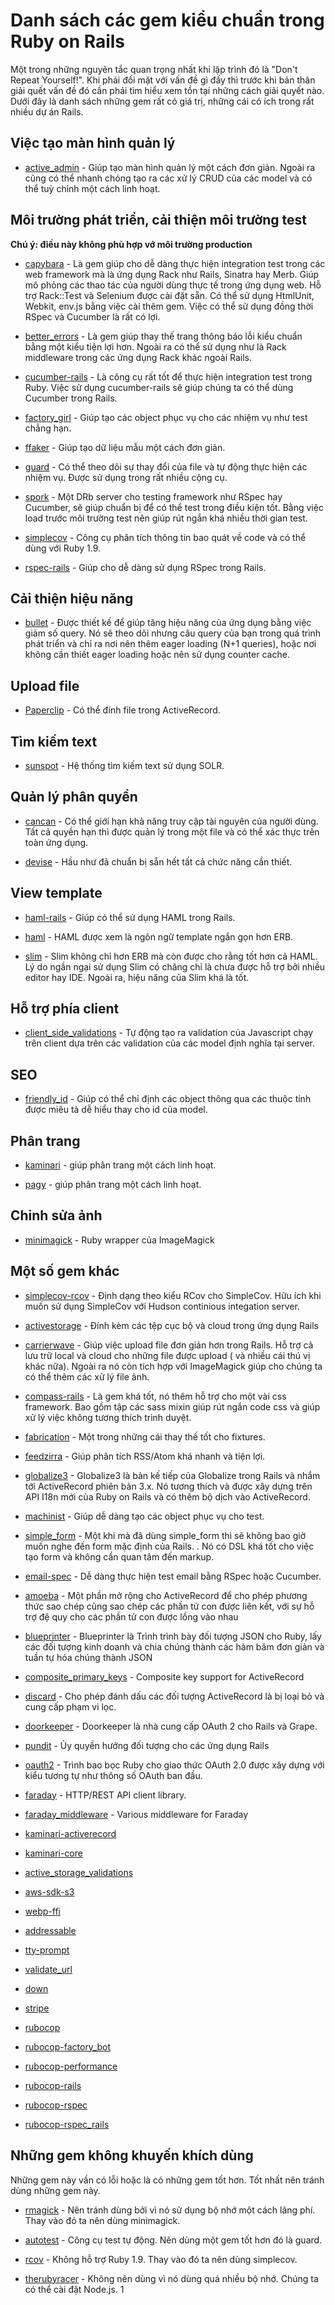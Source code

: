 # Danh sách các gem kiểu chuẩn trong Ruby on Rails

Một trong những nguyên tắc quan trọng nhất khi lập trình đó là "Don't Repeat Yourself!". Khi phải đối mặt với vấn đề gì đấy thì trước khi bản thân giải quết vấn đề đó cần phải tìm hiểu xem tồn tại những cách giải quyết nào. Dưới đây là danh sách những gem rất có giá trị, những cái có ích trong rất nhiều dự án Rails.

## Việc tạo màn hình quản lý

* [active_admin](https://github.com/gregbell/active_admin) - Giúp tạo màn hình quản lý một cách đơn giản. Ngoài ra cũng có thể nhanh chóng tạo ra các xử lý CRUD của các model và có thể tuỳ chỉnh một cách linh hoạt.

## Môi trường phát triển, cải thiện môi trường test

**Chú ý: điều này không phù hợp vớ môi trường production**

* [capybara](https://github.com/jnicklas/capybara) - Là gem giúp cho dễ dàng thực hiện integration test trong các web framework mà là ứng dụng Rack như Rails, Sinatra hay Merb. Giúp mô phỏng các thao tác của người dùng thực tế trong ứng dụng web. Hỗ trợ Rack::Test và Selenium được cài đặt sẵn. Có thể sử dụng HtmlUnit, Webkit, env.js bằng việc cài thêm gem. Việc có thể sử dụng đồng thời RSpec và Cucumber là rất có lợi.

* [better_errors](https://github.com/charliesome/better_errors) - Là gem giúp thay thế trang thông báo lỗi kiểu chuẩn bằng một kiểu tiện lợi hơn. Ngoài ra có thể sử dụng như là Rack middleware trong các ứng dụng Rack khác ngoài Rails.

* [cucumber-rails](https://github.com/cucumber/cucumber-rails) - Là công cụ rất tốt để thực hiện integration test trong Ruby. Việc sử dụng cucumber-rails sẽ giúp chúng ta có thể dùng Cucumber trong Rails.

* [factory_girl](https://github.com/thoughtbot/factory_girl) - Giúp tạo các object phục vụ cho các nhiệm vụ như test chẳng hạn.

* [ffaker](https://github.com/EmmanuelOga/ffaker) - Giúp tạo dữ liệu mẫu một cách đơn giản.

* [guard](https://github.com/guard/guard) - Có thể theo dõi sự thay đổi của file và tự động thực hiện các nhiệm vụ. Được sử dụng trong rất nhiều cộng cụ.

* [spork](https://github.com/sporkrb/spork) - Một DRb server cho testing framework như RSpec hay Cucumber, sẽ giúp chuẩn bị để có thể test trong điều kiện tốt. Bằng việc load trước môi trường test nên giúp rút ngắn khá nhiều thời gian test.

* [simplecov](https://github.com/colszowka/simplecov) - Công cụ phân tích thông tin bao quát về code và có thể dùng với Ruby 1.9.

* [rspec-rails](https://github.com/rspec/rspec-rails) - Giúp cho dễ dàng sử dụng RSpec trong Rails.

## Cải thiện hiệu năng

* [bullet](https://github.com/flyerhzm/bullet) - Được thiết kế để giúp tăng hiệu năng của ứng dụng bằng việc giảm số query. Nó sẽ theo dõi nhưng câu query của bạn trong quá trình phát triển và chỉ ra nơi nên thêm eager loading (N+1 queries), hoặc nơi không cần thiết eager loading hoặc nên sử dụng counter cache.

## Upload file

* [Paperclip](https://github.com/thoughtbot/paperclip) - Có thể đính file trong ActiveRecord.

## Tìm kiếm text

* [sunspot](https://github.com/sunspot/sunspot) - Hệ thống tìm kiếm text sử dụng SOLR.

## Quản lý phân quyền

* [cancan](https://github.com/ryanb/cancan) - Có thể giới hạn khả năng truy cập tài nguyên của người dùng. Tất cả quyền hạn thì được quản lý trong một file và có thể xác thực trên toàn ứng dụng.

* [devise](https://github.com/plataformatec/devise) - Hầu như đã chuẩn bị sẵn hết tất cả chức năng cần thiết.

## View template

* [haml-rails](https://github.com/indirect/haml-rails) - Giúp có thể sử dụng HAML trong Rails.

* [haml](http://haml-lang.com) - HAML được xem là ngôn ngữ template ngắn gọn hơn ERB.

* [slim](http://slim-lang.com) - Slim không chỉ hơn ERB mà còn được cho rằng tốt hơn cả HAML. Lý do ngần ngại sử dụng Slim có chăng chỉ là chưa được hỗ trợ bởi nhiều editor hay IDE. Ngoài ra, hiệu năng của Slim khá là tốt.

## Hỗ trợ phía client

* [client_side_validations](https://github.com/bcardarella/client_side_validations) - Tự động tạo ra validation của Javascript chạy trên client dựa trên các validation của các model định nghĩa tại server.

## SEO

* [friendly_id](https://github.com/norman/friendly_id) - Giúp có thể chỉ định các object thông qua các thuộc tính được miêu tả dễ hiểu thay cho id của model.

## Phân trang

* [kaminari](https://github.com/amatsuda/kaminari) - giúp phân trang một cách linh hoạt.

* [pagy](https://rubygems.org/gems/pagy) - giúp phân trang một cách linh hoạt.

## Chỉnh sửa ảnh

* [minimagick](https://github.com/probablycorey/mini_magick) - Ruby wrapper của ImageMagick

## Một số gem khác

* [simplecov-rcov](https://github.com/fguillen/simplecov-rcov) - Định dạng theo kiểu RCov cho SimpleCov. Hữu ích khi muốn sử dụng SimpleCov với Hudson continious integation server.

* [activestorage](https://rubygems.org/gems/activestorage/versions/7.1.3.3) - Đính kèm các tệp cục bộ và cloud trong ứng dụng Rails

* [carrierwave](https://github.com/jnicklas/carrierwave) - Giúp việc upload file đơn giản hơn trong Rails. Hỗ trợ cả lưu trữ local và cloud cho những file được upload ( và nhiều cái thú vị khác nữa). Ngoài ra nó còn tích hợp với ImageMagick giúp cho chúng ta có thể thêm các xử lý file ảnh.

* [compass-rails](https://github.com/chriseppstein/compass) - Là gem khá tốt, nó thêm hỗ trợ cho một vài css framework. Bao gồm tập các sass mixin giúp rút ngắn code css và giúp xử lý việc không tương thích trình duyệt.

* [fabrication](http://fabricationgem.org/) - Một trong những cái thay thế tốt cho fixtures.

* [feedzirra](https://github.com/pauldix/feedzirra) - Giúp phân tích RSS/Atom khá nhanh và tiện lợi.

* [globalize3](https://github.com/svenfuchs/globalize3.git) - Globalize3 là bản kế tiếp của Globalize trong Rails và nhắm tới ActiveRecord phiên bản 3.x. Nó tương thích và được xây dựng trên API I18n mới của Ruby on Rails và có thêm bộ dịch vào ActiveRecord.

* [machinist](https://github.com/notahat/machinist) - Giúp dễ dàng tạo các object phục vụ cho test.

* [simple_form](https://github.com/plataformatec/simple_form) - Một khi mà đã dùng simple_form thì sẽ không bao giờ muốn nghe đến form mặc định của Rails.
  . Nó có DSL khá tốt cho việc tạo form và không cần quan tâm đến markup.

* [email-spec](https://github.com/bmabey/email-spec) - Dễ dàng thực hiện test email bằng RSpec hoặc Cucumber.

* [amoeba](https://rubygems.org/gems/amoeba/versions/3.3.0) - Một phần mở rộng cho ActiveRecord để cho phép phương thức sao chép cũng sao chép các phần tử con được liên kết, với sự hỗ trợ đệ quy cho các phần tử con được lồng vào nhau

* [blueprinter](https://rubygems.org/gems/blueprinter) - Blueprinter là Trình trình bày đối tượng JSON cho Ruby, lấy các đối tượng kinh doanh và chia chúng thành các hàm băm đơn giản và tuần tự hóa chúng thành JSON

* [composite_primary_keys](https://rubygems.org/gems/composite_primary_keys) - Composite key support for ActiveRecord

* [discard](https://rubygems.org/gems/discard) - Cho phép đánh dấu các đối tượng ActiveRecord là bị loại bỏ và cung cấp phạm vi lọc.

* [doorkeeper](https://rubygems.org/gems/doorkeeper) - Doorkeeper là nhà cung cấp OAuth 2 cho Rails và Grape.

* [pundit](https://rubygems.org/gems/pundit) - Ủy quyền hướng đối tượng cho các ứng dụng Rails

* [oauth2](https://rubygems.org/gems/oauth2) - Trình bao bọc Ruby cho giao thức OAuth 2.0 được xây dựng với kiểu tương tự như thông số OAuth ban đầu.

* [faraday](https://rubygems.org/gems/faraday) - HTTP/REST API client library.

* [faraday_middleware](https://rubygems.org/gems/faraday_middleware) - Various middleware for Faraday

* [kaminari-activerecord](https://rubygems.org/gems/kaminari-activerecord)

* [kaminari-core](https://rubygems.org/gems/kaminari-core)

* [active_storage_validations](https://rubygems.org/gems/active_storage_validations)

* [aws-sdk-s3](https://rubygems.org/gems/aws-sdk-s3)

* [webp-ffi](https://rubygems.org/gems/webp-ffi)

* [addressable](https://rubygems.org/gems/addressable)

* [tty-prompt](https://rubygems.org/gems/tty-prompt)

* [validate_url](https://rubygems.org/gems/validate_url)

* [down](https://rubygems.org/gems/down)

* [stripe](https://rubygems.org/gems/stripe)

* [rubocop](https://rubygems.org/gems/rubocop)

* [rubocop-factory_bot](https://rubygems.org/gems/rubocop-factory_bot)

* [rubocop-performance](https://rubygems.org/gems/rubocop-performance)

* [rubocop-rails](https://rubygems.org/gems/rubocop-rails)

* [rubocop-rspec](https://rubygems.org/gems/rubocop-rspec)

* [rubocop-rspec_rails](https://rubygems.org/gems/rubocop-rspec_rails)

## Những gem không khuyến khích dùng

Những gem này vần có lỗi hoặc là có những gem tốt hơn. Tốt nhất nên tránh dùng những gem này.

* [rmagick](http://rmagick.rubyforge.org/) - Nên tránh dùng bởi vì nó sử dụng bộ nhớ một cách lãng phí. Thay vào đó ta nên dùng minimagick.

* [autotest](http://www.zenspider.com/ZSS/Products/ZenTest/) - Công cụ test tự động. Nên dùng một gem tốt hơn đó là guard.

* [rcov](https://github.com/relevance/rcov) - Không hỗ trợ Ruby 1.9. Thay vào đó ta nên dùng simplecov.

* [therubyracer](https://github.com/cowboyd/therubyracer) - Không nên dùng vì nó dùng quá nhiều bộ nhớ. Chúng ta có thể cài đặt Node.js.
  1
